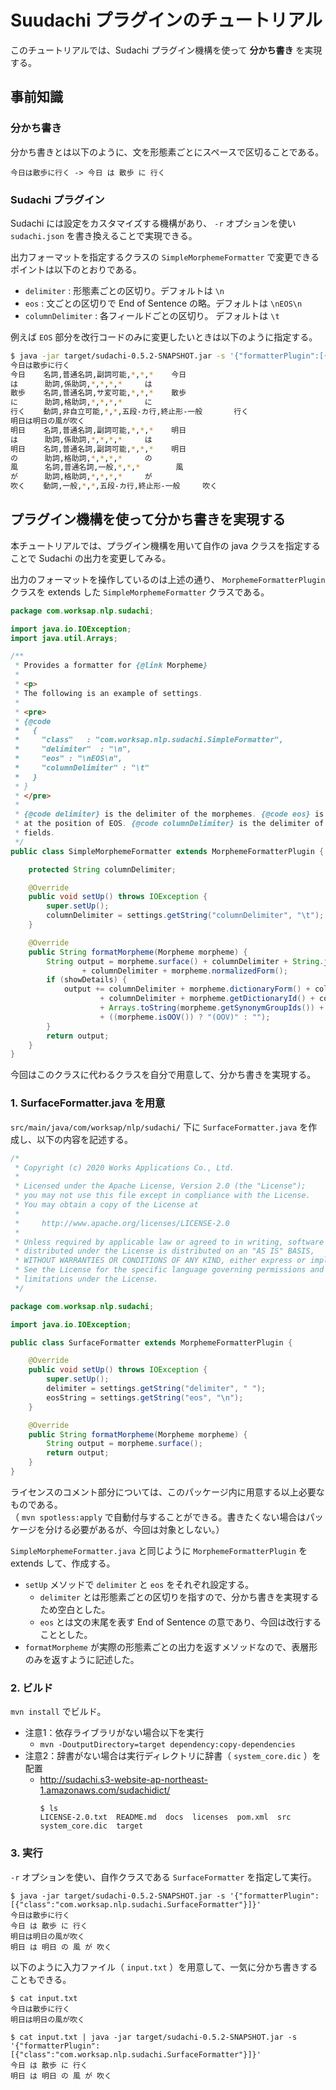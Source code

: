 # Suudachi プラグインのチュートリアル

このチュートリアルでは、Sudachi プラグイン機構を使って **分かち書き** を実現する。

## 事前知識

### 分かち書き

分かち書きとは以下のように、文を形態素ごとにスペースで区切ることである。
```
今日は散歩に行く -> 今日 は 散歩 に 行く
```

### Sudachi プラグイン

Sudachi には設定をカスタマイズする機構があり、 `-r` オプションを使い `sudachi.json` を書き換えることで実現できる。

出力フォーマットを指定するクラスの `SimpleMorphemeFormatter` で変更できるポイントは以下のとおりである。
- `delimiter` : 形態素ごとの区切り。デフォルトは `\n`
- `eos` : 文ごとの区切りで End of Sentence の略。デフォルトは `\nEOS\n`
- `columnDelimiter` : 各フィールドごとの区切り。 デフォルトは `\t`

例えば `EOS` 部分を改行コードのみに変更したいときは以下のように指定する。
```sh
$ java -jar target/sudachi-0.5.2-SNAPSHOT.jar -s '{"formatterPlugin":[{"class":"com.worksap.nlp.sudachi.SimpleMorphemeFormatter", "eos": "\n"}]}'
今日は散歩に行く
今日    名詞,普通名詞,副詞可能,*,*,*    今日
は      助詞,係助詞,*,*,*,*     は
散歩    名詞,普通名詞,サ変可能,*,*,*    散歩
に      助詞,格助詞,*,*,*,*     に
行く    動詞,非自立可能,*,*,五段-カ行,終止形-一般       行く
明日は明日の風が吹く
明日    名詞,普通名詞,副詞可能,*,*,*    明日
は      助詞,係助詞,*,*,*,*     は
明日    名詞,普通名詞,副詞可能,*,*,*    明日
の      助詞,格助詞,*,*,*,*     の
風      名詞,普通名詞,一般,*,*,*        風
が      助詞,格助詞,*,*,*,*     が
吹く    動詞,一般,*,*,五段-カ行,終止形-一般     吹く
```

## プラグイン機構を使って分かち書きを実現する

本チュートリアルでは、プラグイン機構を用いて自作の java クラスを指定することで Sudachi の出力を変更してみる。

出力のフォーマットを操作しているのは上述の通り、 `MorphemeFormatterPlugin` クラスを extends した `SimpleMorphemeFormatter` クラスである。

```java
package com.worksap.nlp.sudachi;

import java.io.IOException;
import java.util.Arrays;

/**
 * Provides a formatter for {@link Morpheme}
 *
 * <p>
 * The following is an example of settings.
 * 
 * <pre>
 * {@code
 *   {
 *     "class"   : "com.worksap.nlp.sudachi.SimpleFormatter",
 *     "delimiter"  : "\n",
 *     "eos" : "\nEOS\n",
 *     "columnDelimiter" : "\t"
 *   }
 * }
 * </pre>
 *
 * {@code delimiter} is the delimiter of the morphemes. {@code eos} is printed
 * at the position of EOS. {@code columnDelimiter} is the delimiter of the
 * fields.
 */
public class SimpleMorphemeFormatter extends MorphemeFormatterPlugin {

    protected String columnDelimiter;

    @Override
    public void setUp() throws IOException {
        super.setUp();
        columnDelimiter = settings.getString("columnDelimiter", "\t");
    }

    @Override
    public String formatMorpheme(Morpheme morpheme) {
        String output = morpheme.surface() + columnDelimiter + String.join(",", morpheme.partOfSpeech())
                + columnDelimiter + morpheme.normalizedForm();
        if (showDetails) {
            output += columnDelimiter + morpheme.dictionaryForm() + columnDelimiter + morpheme.readingForm()
                    + columnDelimiter + morpheme.getDictionaryId() + columnDelimiter
                    + Arrays.toString(morpheme.getSynonymGroupIds()) + columnDelimiter
                    + ((morpheme.isOOV()) ? "(OOV)" : "");
        }
        return output;
    }
}
```

今回はこのクラスに代わるクラスを自分で用意して、分かち書きを実現する。


### 1. SurfaceFormatter.java を用意

`src/main/java/com/worksap/nlp/sudachi/` 下に `SurfaceFormatter.java` を作成し、以下の内容を記述する。

```java
/*
 * Copyright (c) 2020 Works Applications Co., Ltd.
 *
 * Licensed under the Apache License, Version 2.0 (the "License");
 * you may not use this file except in compliance with the License.
 * You may obtain a copy of the License at
 *
 *     http://www.apache.org/licenses/LICENSE-2.0
 *
 * Unless required by applicable law or agreed to in writing, software
 * distributed under the License is distributed on an "AS IS" BASIS,
 * WITHOUT WARRANTIES OR CONDITIONS OF ANY KIND, either express or implied.
 * See the License for the specific language governing permissions and
 * limitations under the License.
 */

package com.worksap.nlp.sudachi;

import java.io.IOException;

public class SurfaceFormatter extends MorphemeFormatterPlugin {

    @Override
    public void setUp() throws IOException {
        super.setUp();
        delimiter = settings.getString("delimiter", " ");
        eosString = settings.getString("eos", "\n");
    }

    @Override
    public String formatMorpheme(Morpheme morpheme) {
        String output = morpheme.surface();
        return output;
    }
}
```

ライセンスのコメント部分については、このパッケージ内に用意する以上必要なものである。<br>
（ `mvn spotless:apply` で自動付与することができる。書きたくない場合はパッケージを分ける必要があるが、今回は対象としない。）

`SimpleMorphemeFormatter.java` と同じように `MorphemeFormatterPlugin` を extends して、作成する。

- `setUp` メソッドで `delimiter` と `eos` をそれぞれ設定する。
   - `delimiter` とは形態素ごとの区切りを指すので、分かち書きを実現するため空白とした。
   - `eos` とは文の末尾を表す End of Sentence の意であり、今回は改行することとした。
- `formatMorpheme` が実際の形態素ごとの出力を返すメソッドなので、表層形のみを返すように記述した。


### 2. ビルド

`mvn install` でビルド。

- 注意1：依存ライブラリがない場合以下を実行
   - `mvn -DoutputDirectory=target dependency:copy-dependencies`
- 注意2：辞書がない場合は実行ディレクトリに辞書（ `system_core.dic` ）を配置
   - http://sudachi.s3-website-ap-northeast-1.amazonaws.com/sudachidict/
      ```
      $ ls
      LICENSE-2.0.txt  README.md  docs  licenses  pom.xml  src  system_core.dic  target
      ```


### 3. 実行

`-r` オプションを使い、自作クラスである `SurfaceFormatter` を指定して実行。

```
$ java -jar target/sudachi-0.5.2-SNAPSHOT.jar -s '{"formatterPlugin":[{"class":"com.worksap.nlp.sudachi.SurfaceFormatter"}]}'
今日は散歩に行く
今日 は 散歩 に 行く
明日は明日の風が吹く
明日 は 明日 の 風 が 吹く
```

以下のように入力ファイル（ `input.txt` ）を用意して、一気に分かち書きすることもできる。
```
$ cat input.txt
今日は散歩に行く
明日は明日の風が吹く

$ cat input.txt | java -jar target/sudachi-0.5.2-SNAPSHOT.jar -s '{"formatterPlugin":[{"class":"com.worksap.nlp.sudachi.SurfaceFormatter"}]}'
今日 は 散歩 に 行く
明日 は 明日 の 風 が 吹く
```
